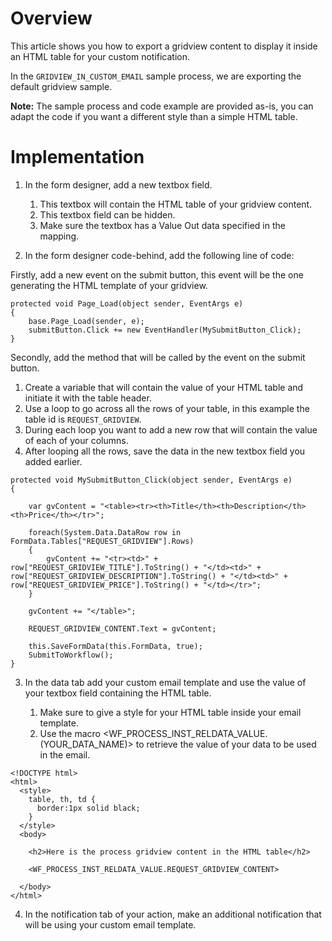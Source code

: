 # Overview
This article shows you how to export a gridview content to display it inside an HTML table for your custom notification.

In the `GRIDVIEW_IN_CUSTOM_EMAIL` sample process, we are exporting the default gridview sample.

**Note:** The sample process and code example are provided as-is, you can adapt the code if you want a different style than a simple HTML table.

# Implementation

1. In the form designer, add a new textbox field. 
    1. This textbox will contain the HTML table of your gridview content.
    2. This textbox field can be hidden.
    3. Make sure the textbox has a Value Out data specified in the mapping.

2. In the form designer code-behind, add the following line of code:

Firstly, add a new event on the submit button, this event will be the one generating the HTML template of your gridview.
````
protected void Page_Load(object sender, EventArgs e) 
{ 
    base.Page_Load(sender, e); 
    submitButton.Click += new EventHandler(MySubmitButton_Click); 
} 
````

Secondly, add the method that will be called by the event on the submit button.

1. Create a variable that will contain the value of your HTML table and initiate it with the table header.
2. Use a loop to go across all the rows of your table, in this example the table id is `REQUEST_GRIDVIEW`.
3. During each loop you want to add a new row that will contain the value of each of your columns.
4. After looping all the rows, save the data in the new textbox field you added earlier.

````
protected void MySubmitButton_Click(object sender, EventArgs e) 
{ 
    
    var gvContent = "<table><tr><th>Title</th><th>Description</th><th>Price</th></tr>";
        
    foreach(System.Data.DataRow row in FormData.Tables["REQUEST_GRIDVIEW"].Rows)
    {	
        gvContent += "<tr><td>" + row["REQUEST_GRIDVIEW_TITLE"].ToString() + "</td><td>" + row["REQUEST_GRIDVIEW_DESCRIPTION"].ToString() + "</td><td>" + row["REQUEST_GRIDVIEW_PRICE"].ToString() + "</td></tr>";	
    }
    
    gvContent += "</table>";
    
    REQUEST_GRIDVIEW_CONTENT.Text = gvContent;
    
    this.SaveFormData(this.FormData, true); 
    SubmitToWorkflow(); 
}
````

3. In the data tab add your custom email template and use the value of your textbox field containing the HTML table.

    1. Make sure to give a style for your HTML table inside your email template.
    2. Use the macro <WF_PROCESS_INST_RELDATA_VALUE.(YOUR_DATA_NAME)> to retrieve the value of your data to be used in the email.

```
<!DOCTYPE html>
<html>
  <style>
    table, th, td {
      border:1px solid black;
    }
  </style>
  <body>

    <h2>Here is the process gridview content in the HTML table</h2>

    <WF_PROCESS_INST_RELDATA_VALUE.REQUEST_GRIDVIEW_CONTENT>

  </body>
</html>
```
 
 4. In the notification tab of your action, make an additional notification that will be using your custom email template.